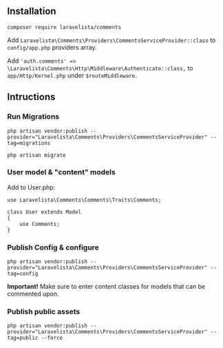 ## Installation

```
composer require laravelista/comments
```

Add `Laravelista\Comments\Providers\CommentsServiceProvider::class` to `config/app.php` providers array.

Add `'auth.comments' => \Laravelista\Comments\Http\Middleware\Authenticate::class,` to `app/Http/Kernel.php` under `$routeMiddleware`.

## Intructions

### Run Migrations

```
php artisan vendor:publish --provider="Laravelista\Comments\Providers\CommentsServiceProvider" --tag=migrations

php artisan migrate
```

### User model & "content" models

Add to User.php:

```
use Laravelista\Comments\Comments\Traits\Comments;

class User extends Model
{
    use Comments;
}
```

### Publish Config & configure

```
php artisan vendor:publish --provider="Laravelista\Comments\Providers\CommentsServiceProvider" --tag=config
```

**Important!** Make sure to enter content classes for models that can be commented upon.

### Publish public assets

```
php artisan vendor:publish --provider="Laravelista\Comments\Providers\CommentsServiceProvider" --tag=public --force
```
